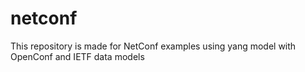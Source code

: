 # netconf
This repository is made for NetConf examples using yang model with OpenConf and IETF data models

